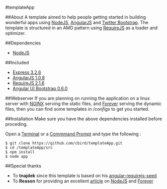 #templateApp

##About
A template aimed to help people getting started in building wonderful apps using [NodeJS](http://nodejs.org), [AngularJS](http://angularjs.org/) and [Twitter Bootstrap](http://twitter.github.io/bootstrap/). The template is structured in an AMD pattern using [RequireJS](http://requirejs.org/) as a loader and optimizer. 

##Dependencies
* [NodeJS](http://nodejs.org)

##Included
* [Express 3.2.6](http://expressjs.com/)
* [AngularJS 1.0.8](http://angularjs.org/)
* [RequireJS 2.1.6](http://requirejs.org/)
* [Angular UI Bootstrap 0.6.0](http://angular-ui.github.io/bootstrap/)

##Webserver
If you are planning on running the application on a linux server with [NGINX](http://wiki.nginx.org/Main) serving the static files, and [Forever](https://github.com/nodejitsu/forever) serving the dynamic files, then you can find some templates in */configs* to get you started.

##Installation
Make sure you have the above dependencies installed before proceding.

Open a [Terminal](http://www.apple.com/osx/apps/all.html#terminal) or a [Commmand Prompt](http://en.wikipedia.org/wiki/Command_Prompt) and
type the following :
  
    $ git clone https://github.com/cbird/templateApp.git
    $ cd /templateApp/src
    $ npm install
    $ node app


##Special thanks
* To **tnajdek** since this template is based on his [angular-requirejs-seed](https://github.com/tnajdek/angular-requirejs-seed)
* To **Reason** for providing an excellent [article](https://www.exratione.com/2013/02/nodejs-and-forever-as-a-service-simple-upstart-and-init-scripts-for-ubuntu/) on [NodeJS](http://nodejs.org) and [Forever](https://github.com/nodejitsu/forever)
